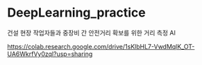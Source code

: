 # DeepLearning_practice

건설 현장 작업자들과 중장비 간 안전거리 확보를 위한 거리 측정 AI 

https://colab.research.google.com/drive/1sKlbHL7-VwdMqlK_OT-UA6WkrfVy0zql?usp=sharing
